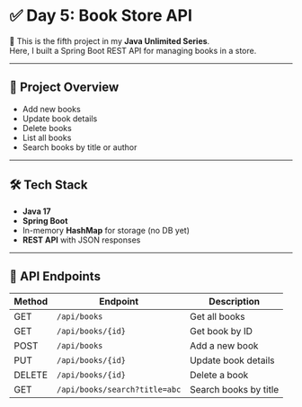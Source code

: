 # ✅ Day 5: Book Store API

🚀 This is the fifth project in my **Java Unlimited Series**.  
Here, I built a Spring Boot REST API for managing books in a store.

---

## 📌 Project Overview
- Add new books
- Update book details
- Delete books
- List all books
- Search books by title or author

---

## 🛠 Tech Stack
- **Java 17**
- **Spring Boot**
- In-memory **HashMap** for storage (no DB yet)
- **REST API** with JSON responses

---

## 🔗 API Endpoints
| Method | Endpoint | Description |
|--------|----------|-------------|
| GET | `/api/books` | Get all books |
| GET | `/api/books/{id}` | Get book by ID |
| POST | `/api/books` | Add a new book |
| PUT | `/api/books/{id}` | Update book details |
| DELETE | `/api/books/{id}` | Delete a book |
| GET | `/api/books/search?title=abc` | Search books by title |